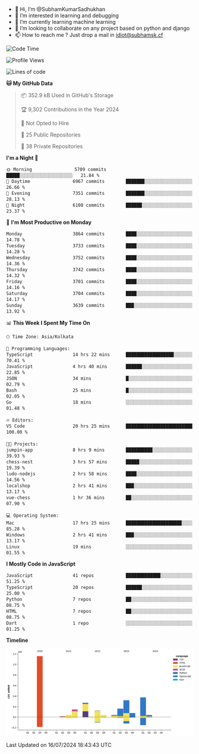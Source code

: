- 👋 Hi, I’m @SubhamKumarSadhukhan
- 👀 I’m interested in learning and debugging
- 🌱 I’m currently learning machine learning
- 💞️ I’m looking to collaborate on any project based on python and django
- 📫 How to reach me ?
      Just drop a mail in idiot@subhamsk.cf

<!---
SubhamKumarSadhukhan/SubhamKumarSadhukhan is a ✨ special ✨ repository because its `README.md` (this file) appears on your GitHub profile.
You can click the Preview link to take a look at your changes.
--->


<!--START_SECTION:waka-->
![Code Time](http://img.shields.io/badge/Code%20Time-2%2C308%20hrs%2043%20mins-blue)

![Profile Views](http://img.shields.io/badge/Profile%20Views-1-blue)

![Lines of code](https://img.shields.io/badge/From%20Hello%20World%20I%27ve%20Written-2.8%20million%20lines%20of%20code-blue)

**🐱 My GitHub Data** 

> 📦 352.9 kB Used in GitHub's Storage 
 > 
> 🏆 9,302 Contributions in the Year 2024
 > 
> 🚫 Not Opted to Hire
 > 
> 📜 25 Public Repositories 
 > 
> 🔑 38 Private Repositories 
 > 
**I'm a Night 🦉** 

```text
🌞 Morning                5709 commits        █████░░░░░░░░░░░░░░░░░░░░   21.84 % 
🌆 Daytime                6967 commits        ███████░░░░░░░░░░░░░░░░░░   26.66 % 
🌃 Evening                7351 commits        ███████░░░░░░░░░░░░░░░░░░   28.13 % 
🌙 Night                  6108 commits        ██████░░░░░░░░░░░░░░░░░░░   23.37 % 
```
📅 **I'm Most Productive on Monday** 

```text
Monday                   3864 commits        ████░░░░░░░░░░░░░░░░░░░░░   14.78 % 
Tuesday                  3733 commits        ████░░░░░░░░░░░░░░░░░░░░░   14.28 % 
Wednesday                3752 commits        ████░░░░░░░░░░░░░░░░░░░░░   14.36 % 
Thursday                 3742 commits        ████░░░░░░░░░░░░░░░░░░░░░   14.32 % 
Friday                   3701 commits        ████░░░░░░░░░░░░░░░░░░░░░   14.16 % 
Saturday                 3704 commits        ████░░░░░░░░░░░░░░░░░░░░░   14.17 % 
Sunday                   3639 commits        ███░░░░░░░░░░░░░░░░░░░░░░   13.92 % 
```


📊 **This Week I Spent My Time On** 

```text
🕑︎ Time Zone: Asia/Kolkata

💬 Programming Languages: 
TypeScript               14 hrs 22 mins      ██████████████████░░░░░░░   70.41 % 
JavaScript               4 hrs 40 mins       ██████░░░░░░░░░░░░░░░░░░░   22.85 % 
JSON                     34 mins             █░░░░░░░░░░░░░░░░░░░░░░░░   02.79 % 
Bash                     25 mins             █░░░░░░░░░░░░░░░░░░░░░░░░   02.05 % 
Go                       18 mins             ░░░░░░░░░░░░░░░░░░░░░░░░░   01.48 % 

🔥 Editors: 
VS Code                  20 hrs 25 mins      █████████████████████████   100.00 % 

🐱‍💻 Projects: 
jumpin-app               8 hrs 9 mins        ██████████░░░░░░░░░░░░░░░   39.93 % 
chess-nest               3 hrs 57 mins       █████░░░░░░░░░░░░░░░░░░░░   19.39 % 
ludo-nodejs              2 hrs 58 mins       ████░░░░░░░░░░░░░░░░░░░░░   14.56 % 
localshop                2 hrs 41 mins       ███░░░░░░░░░░░░░░░░░░░░░░   13.17 % 
vue-chess                1 hr 36 mins        ██░░░░░░░░░░░░░░░░░░░░░░░   07.90 % 

💻 Operating System: 
Mac                      17 hrs 25 mins      █████████████████████░░░░   85.28 % 
Windows                  2 hrs 41 mins       ███░░░░░░░░░░░░░░░░░░░░░░   13.17 % 
Linux                    19 mins             ░░░░░░░░░░░░░░░░░░░░░░░░░   01.55 % 
```

**I Mostly Code in JavaScript** 

```text
JavaScript               41 repos            █████████████░░░░░░░░░░░░   51.25 % 
TypeScript               20 repos            ██████░░░░░░░░░░░░░░░░░░░   25.00 % 
Python                   7 repos             ██░░░░░░░░░░░░░░░░░░░░░░░   08.75 % 
HTML                     7 repos             ██░░░░░░░░░░░░░░░░░░░░░░░   08.75 % 
Dart                     1 repo              ░░░░░░░░░░░░░░░░░░░░░░░░░   01.25 % 
```



**Timeline**

![Lines of Code chart](https://raw.githubusercontent.com/SubhamKumarSadhukhan/SubhamKumarSadhukhan/main/assets/bar_graph.png)


 Last Updated on 16/07/2024 18:43:43 UTC
<!--END_SECTION:waka-->
